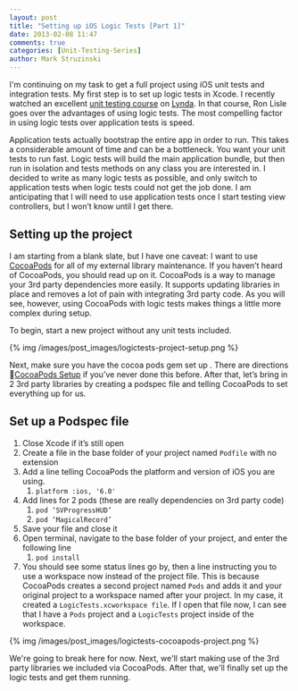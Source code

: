 ```yaml
---
layout: post
title: "Setting up iOS Logic Tests [Part 1]"
date: 2013-02-08 11:47
comments: true
categories: [Unit-Testing-Series]
author: Mark Struzinski
---
```


I'm continuing on my task to get a full project using iOS unit tests and integration tests. My first step is to set up logic tests in Xcode. I recently watched an excellent [unit testing course][lynda] on [Lynda][lynda 2]. In that course, Ron Lisle goes over the advantages of using logic tests. The most compelling factor in using logic tests over application tests is speed.

<!-- more -->

Application tests actually bootstrap the entire app in order to run. This takes a considerable amount of time and can be a bottleneck. You want your unit tests to run fast. Logic tests will build the main application bundle, but then run in isolation and tests methods on any class you are interested in. I decided to write as many logic tests as possible, and only switch to application tests when logic tests could not get the job done. I am anticipating that I will need to use application tests once I start testing view controllers, but I won’t know until I get there.

## Setting up the project ##
I am starting from a blank slate, but I have one caveat: I want to use [CocoaPods][cocoapods] for all of my external library maintenance. If you haven’t heard of CocoaPods, you should read up on it. CocoaPods is a way to manage your 3rd party dependencies more easily. It supports updating libraries in place and removes a lot of pain with integrating 3rd party code. As you will see, however, using CocoaPods with logic tests makes things a little more complex during setup. 

To begin, start a new project without any unit tests included. 

{% img /images/post_images/logictests-project-setup.png %}

Next, make sure you have the cocoa pods gem set up . There are directions [CocoaPods Setup][cocoapods] if you’ve never done this before. After that, let’s bring in 2 3rd party libraries by creating a podspec file and telling CocoaPods to set everything up for us.

## Set up a Podspec file ##
1. Close Xcode if it’s still open
2. Create a file in the base folder of your project named `Podfile` with no extension
2. Add a line telling CocoaPods the platform and version of iOS you are using.
	1. `platform :ios, '6.0'`
3. Add lines for 2 pods (these are really dependencies on 3rd party code)
	1. `pod ‘SVProgressHUD’`
	2. `pod ‘MagicalRecord’`
4. Save your file and close it
5. Open terminal, navigate to the base folder of your project, and enter the following line
	1. `pod install`
6. You should see some status lines go by, then a line instructing you to use a workspace now instead of the project file. This is because CocoaPods creates a second project named `Pods` and adds it and your original project to a workspace named after your project. In my case, it created a `LogicTests.xcworkspace file`. If I open that file now, I can see that I have a `Pods` project and a `LogicTests` project inside of the workspace.

{% img /images/post_images/logictests-cocoapods-project.png %}

We're going to break here for now. Next, we'll start making use of the 3rd party libraries we included via CocoaPods. After that, we'll finally set up the logic tests and get them running.

[cocoapods]: http://cocoapods.org/ "CocoaPods: The Objective-C Library Manager"
[lynda]: http://www.lynda.com/iOS-tutorials/Unit-Testing-iOS-Applications-Xcode/91949-2.html?srchtrk=index%3a0%0alinktypeid%3a2%0aq%3aios+unit%0apage%3a1%0as%3arelevance%0asa%3atrue%0aproducttypeid%3a2
[lynda 2]: http://www.lynda.com